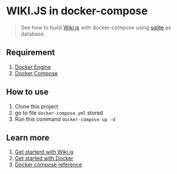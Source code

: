 # WIKI.JS in docker-compose

> See how to build [Wiki.js](https://js.wiki/) with docker-compose using [sqlite](https://www.sqlite.org/index.html) as database.

## Requirement
1. [Docker Engine](https://docs.docker.com/engine/install/)
2. [Docker Compose](https://docs.docker.com/compose/install/)

## How to use
1. Clone this project
2. go to file `docker-compose.yml` stored
3. Run this command `docker-compose up -d`

## Learn more
1. [Get starterd with Wiki.js](https://js.wiki/)
2. [Get started with Docker](https://docs.docker.com/get-started/)
3. [Docker compose reference](https://docs.docker.com/compose/compose-file/compose-file-v3/)